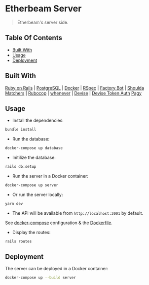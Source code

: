 # Etherbeam Server

> Etherbeam's server side.

## Table Of Contents

- [Built With](#built-with)
- [Usage](#usage)
- [Deployment](#deployment)

## Built With

[Ruby on Rails](https://rubyonrails.org) | [PostgreSQL](https://www.postgresql.org) | [Docker](https://www.docker.com) |
[RSpec](https://rspec.info) | [Factory Bot](https://github.com/thoughtbot/factory_bot) |
[Shoulda Matchers](https://matchers.shoulda.io) | [Rubocop](https://rubocop.org) |
[whenever](https://github.com/javan/whenever) | [Devise](https://github.com/heartcombo/devise) |
[Devise Token Auth](https://github.com/lynndylanhurley/devise_token_auth) [Pagy](https://github.com/ddnexus/pagy)

## Usage

- Install the dependencies:

```bash
bundle install
```

- Run the database:

```bash
docker-compose up database
```

- Initilize the database:

```bash
rails db:setup
```

- Run the server in a Docker container:

```bash
docker-compose up server
```

- Or run the server locally:

```bash
yarn dev
```

- The API will be available from `http://localhost:3001` by default.

See [docker-compose](../../docker-compose.yml) configuration & the [Dockerfile](Dockerfile).

- Display the routes:

```bash
rails routes
```

## Deployment

The server can be deployed in a Docker container:

```bash
docker-compose up --build server
```
